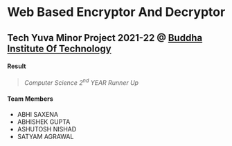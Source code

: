 # Web Based Encryptor And Decryptor
## Tech Yuva Minor Project 2021-22 @ [Buddha Institute Of Technology](https://bit.ac.in/)

#### Result
> *Computer Science 2<sup>nd</sup> YEAR Runner Up*

#### Team Members
<ul>
  <li>ABHI SAXENA</li>
  <li>ABHISHEK GUPTA</li>
  <li>ASHUTOSH NISHAD</li>
  <li>SATYAM AGRAWAL</li>
</ul>
